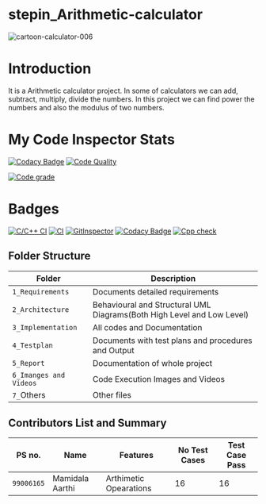 # stepin_Arithmetic-calculator
![cartoon-calculator-006](https://user-images.githubusercontent.com/89648059/132311816-d7e16d01-0017-4105-a873-8ab5d16326a4.png)
# Introduction
It is a Arithmetic calculator project. In  some of calculators we can add, subtract, multiply, divide the numbers. In this project we can find power the numbers and also the modulus of two numbers.
# My Code Inspector Stats

[![Codacy Badge](https://api.codacy.com/project/badge/Grade/8c05e338def047cebbd85cc47415ee93)](https://app.codacy.com/gh/Aarthi-Mamidala/stepin_Arithmetic-calculator?utm_source=github.com&utm_medium=referral&utm_content=Aarthi-Mamidala/stepin_Arithmetic-calculator&utm_campaign=Badge_Grade_Settings)
[![Code Quality](https://www.code-inspector.com/project/28088/score/svg)](https://www.code-inspector.com)

[![Code grade](https://www.code-inspector.com/project/28088/status/svg)](https://www.code-inspector.com)
# Badges

[![C/C++ CI](https://github.com/Aarthi-Mamidala/stepin_Arithmetic-calculator/actions/workflows/c-cpp.yml/badge.svg)](https://github.com/Aarthi-Mamidala/stepin_Arithmetic-calculator/actions/workflows/c-cpp.yml)
[![CI](https://github.com/Aarthi-Mamidala/stepin_Arithmetic-calculator/actions/workflows/main.yml/badge.svg)](https://github.com/Aarthi-Mamidala/stepin_Arithmetic-calculator/actions/workflows/main.yml)
[![GitInspector](https://github.com/Aarthi-Mamidala/stepin_Arithmetic-calculator/actions/workflows/git%20inspector.yml/badge.svg)](https://github.com/Aarthi-Mamidala/stepin_Arithmetic-calculator/actions/workflows/git%20inspector.yml)
[![Codacy Badge](https://app.codacy.com/project/badge/Grade/caa59100b5ae48d5b7668c5c0c3e6fd7)](https://www.codacy.com/gh/Aarthi-Mamidala/stepin_Arithmetic-calculator/dashboard?utm_source=github.com&amp;utm_medium=referral&amp;utm_content=Aarthi-Mamidala/stepin_Arithmetic-calculator&amp;utm_campaign=Badge_Grade)
[![Cpp check](https://github.com/Aarthi-Mamidala/stepin_Arithmetic-calculator/actions/workflows/cppcheck.yml/badge.svg)](https://github.com/Aarthi-Mamidala/stepin_Arithmetic-calculator/actions/workflows/cppcheck.yml)


## Folder Structure
Folder                   | Description
-------------------------| -----------------------------------------
`1_Requirements`         | Documents detailed requirements
`2_Architecture`         | Behavioural and Structural UML Diagrams(Both High Level and Low Level)
`3_Implementation`     | All codes and Documentation
`4_Testplan`       | Documents with test plans and procedures and Output
`5_Report`               | Documentation of whole project
`6_Imanges and Videos`      | Code Execution Images and Videos
`7_`Others      | Other files

## Contributors List and Summary
|PS no. |  Name   |    Features    |No Test Cases|Test Case Pass|
|-------|---------|----------------|-------------|--------------|
| `99006165` | Mamidala Aarthi | Arthimetic Opearations |  16  |  16 |
